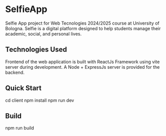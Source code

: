 # SelfieApp
Selfie App project for Web Tecnologies 2024/2025 course at University of Bologna. Selfie is a digital platform designed to help students manage their academic, social, and personal lives.
 
## Technologies Used
Frontend of the web application is built with ReactJs Framework using vite server during development. 
A Node + ExpressJs server is provided for the backend.

## Quick Start
cd client
npm install
npm run dev

## Build
npm run build
